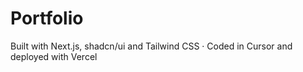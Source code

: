# Portfolio

Built with Next.js, shadcn/ui and Tailwind CSS · Coded in Cursor and deployed with Vercel


